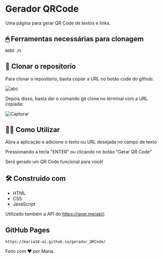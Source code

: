 # Gerador QRCode

Uma página para gerar QR Code de textos e links.

## 🖱 Ferramentas necessárias para clonagem

```
NODE JS 
```

## 🚀 Clonar o repositorio

Para clonar o repositorio, basta copiar a URL no botão code do github: 

![abc](https://github.com/maria18-ai/gerador_QRCode/assets/131560480/74facaaa-e6d0-43bb-b6de-cb671b10511d)



Depois disso, basta dar o comando git clone no terminal com a URL copiada: 

![Capturar](https://github.com/maria18-ai/cardapio-online/assets/131560480/7e0775a8-1c10-4cf9-924e-27d6a752d68d)


## 👩‍💻 Como Utilizar

Abra a aplicação e adicione o texto ou URL desejada no campo de texto 

Pressionando a tecla "ENTER" ou clicando no botão "Gerar QR Code"

Será gerado um QR Code funcional para você!


## 🛠️ Construído com

* HTML
* CSS
* JavaScript

Utilizado também a API do https://goqr.me/api/.

## GitHub Pages

```
https://maria18-ai.github.io/gerador_QRCode/
```

Feito com ❤ por Maria.
